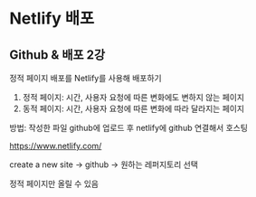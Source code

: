 # Netlify 배포 
## Github & 배포 2강

정적 페이지 배포를 Netlify를 사용해 배포하기

1. 정적 페이지: 시간, 사용자 요청에 따른 변화에도 변하지 않는 페이지
2. 동적 페이지: 시간, 사용자 요청에 따른 변화에 따라 달라지는 페이지

방법: 작성한 파일 github에 업로드 후 netlify에 github 연결해서 호스팅

https://www.netlify.com/

create a new site -> github -> 원하는 레퍼지토리 선택 

정적 페이지만 올릴 수 있음
